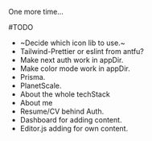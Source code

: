 One more time...

#TODO

- ~Decide which icon lib to use.~
- Tailwind-Prettier or eslint from antfu?
- Make next auth work in appDir.
- Make color mode work in appDir.
- Prisma.
- PlanetScale.
- About the whole techStack
- About me
- Resume/CV behind Auth.
- Dashboard for adding content.
- Editor.js adding for own content.
